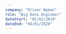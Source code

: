 ```yaml
---
company: "Oliver Wyman"
role: "Big Data Engineer"
dateStart: "01/01/2019"
dateEnd: "04/01/2020"
---
```

